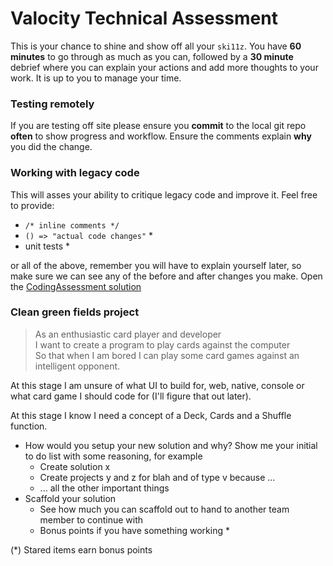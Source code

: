 # Valocity Technical Assessment

This is your chance to shine and show off all your `ski11z`. You have **60 minutes** to go 
through as much as you can, followed by a **30 minute** debrief where you can explain 
your actions and add more thoughts to your work.
It is up to you to manage your time.

### Testing remotely
If you are testing off site please ensure you **commit** to the local git repo **often** to show progress and workflow. Ensure the comments explain **why** you did the change.

### Working with legacy code
This will asses your ability to critique legacy code and improve it.
Feel free to provide:
 - `/* inline comments */`
 - `() => "actual code changes"` \*
 - unit tests \*

or all of the above, remember you will have to explain yourself later, 
so make sure we can see any of the before and after changes you make.
Open the [CodingAssessment solution](.\CodingAssessment.sln)

### Clean green fields project
> As an enthusiastic card player and developer</br>
I want to create a program to play cards against the computer</br>
So that when I am bored I can play some card games against an intelligent opponent.

At this stage I am unsure of what UI to build for, 
web, native, console or what card game I should code for (I'll figure that out later).

At this stage I know I need a concept of a Deck, Cards and a Shuffle function.
 - How would you setup your new solution and why?
  Show me your initial to do list with some reasoning, for example 
   - Create solution x
   - Create projects y and z for blah and of type v because ... 
   - ... all the other important things
 - Scaffold your solution
   - See how much you can scaffold out to hand to another team member to continue with 
   - Bonus points if you have something working \*

(*) Stared items earn bonus points